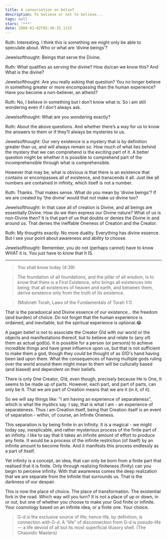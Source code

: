 ```yaml
---
title: A conversation on belief
description: To believe or not to believe...
tags: null
stars: '***'
date: 2008-01-02T05:38:35.115Z
---
```


Ruth: Interesting. I think this is something we might only be able to speculate about. Who or what are ‘divine beings’?

Jewelsofthought: Beings that serve the Divine.

Ruth: What qualifies as serving the divine? How do/can we know this? And What is the divine?

Jewelsofthought: Are you really asking that question? You no longer believe in something greater or more encompassing than the human experience? Have you become a non-believer, an atheist?

Ruth: No, I believe in something but I don’t know what is. So i am still wondering even if I don’t always ask.

Jewelsofthought: What are you wondering exactly?

Ruth: About the above questions. And whether there’s a way for us to know the answers to them or if they’ll always be mysteries to us.

Jewelsofthought: Our very existence is a mystery that is by definition greater than us, and will always remain so. How much of what lies behind the mystery that we can comprehend is the exciting part of it. A better question might be whether it is possible to comprehend part of the incomprehensible through what is comprehensible.

However that may be, what is obvious is that there is an existence that contains or encompasses all of existence, and transcends it all. Just like all numbers are contained in infinity, which itself is not a number.

Ruth: Thanks. That makes sense. What do you mean by ‘divine beings’? If we are created by ‘the divine’ would that not make us divine too?

Jewelsofthought: In that case all of creation is Divine, and all beings are essentially Divine. How do we then express our Divine nature? What of us is non-Divine then? It is that part of us that doubts or denies the Divine in and around us. That denies the ineffable Oneness of Creation and the Creator.

Ruth: My thoughts exactly. No more duality. Everything has divine essence. But I see your point about awareness and ability to choose.

Jewelsofthought: Remember, you do not (perhaps cannot) have to know WHAT it is. You just have to know that It IS.

---

> You shall know today (4:39)

> The foundation of all foundations, and the pillar of all wisdom, is to know that there is a First Existence, who brings all existences into being; that all existences of heaven and earth, and between them, derive existence only from the truth of Its existence.

> (Mishneh Torah, Laws of the Fundamentals of Torah 1:1)

That is the paradoxical and Divine essence of our existence... the freedom (and burden) of choice. Do not forget that the human experience is ordained, and inevitable, but the spiritual experience is optional.😂

A pagan belief is not to associate the Creator G!d with our world or the objects and manifestations thereof, but to believe and relate to (any of) them as actual god(s). It is possible for a person (or persons) to achieve incredible things and have great influence upon us, but that is not sufficient to make them a god, though they could be thought of as G!D's hand having been laid upon them. What the consequences of having multiple gods ruling over the world around them might mean to them will be culturally based (and biased) and dependent on their beliefs.

There is only One Creator, G!d, even though, precisely because He is One, It seems to be made up of parts. However, each part, and part of parts, can only be It. That we are part of Creation means that we are it (in it, of it).

So we will say things like: "I am having an experience of separateness", which is what the mystics say. I say, that is what I am - an experience of separateness. Thus i am Creation itself, being that Creation itself is an event of separation - within, of course, an Infinite Oneness.

This separation is by being finite in an Infinity. It is a magical - we might today say, inexplicable, and rather mysterious process of the finite part of an infinity. I like to say that it takes an infinite amount of effort to produce any finite. It would be a process of the infinite restriction (of Itself) by an infinite amount to become finite. And it manifests this process endlessly as a part of Itself.

Yet infinity is a concept, an idea, that can only be born from a finite part that realised that it is finite. Only through realizing finiteness (finity) can you begin to perceive infinity. With that awareness comes the deep realization that we are separate from the Infinite that surrounds us. That is the darkness of our despair.

This is now the place of choice. The place of transformation. The existential fork in the road. Which way will you turn? It is not a place of up or down, in or out, but one of whether you choose to make your God finite or infinite. Your cosmology based on an infinite idea, or a finite one. Your choice.

> G-d is the exclusive source of life; hence life, by definition, is connection with G-d. A “life” of disconnection from G-d is pseudo-life — a life devoid of all but its most superficial illusory shell.
> (The Chassidic Masters)
